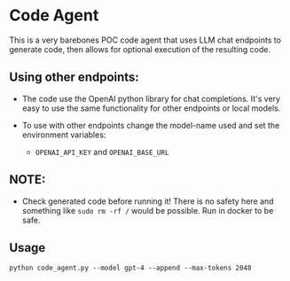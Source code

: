 # Code Agent

This is a very barebones POC code agent that uses LLM chat endpoints to generate code, then allows for optional execution of the resulting code.

## Using other endpoints:
- The code use the OpenAI python library for chat completions. It's very easy to use the same functionality for other endpoints or local models.

- To use with other endpoints change the model-name used and set the environment variables:
    - `OPENAI_API_KEY` and `OPENAI_BASE_URL`

## NOTE:
- Check generated code before running it! There is no safety here and something like `sudo rm -rf /` would be possible. Run in docker to be safe.

## Usage

```
python code_agent.py --model gpt-4 --append --max-tokens 2048
```

